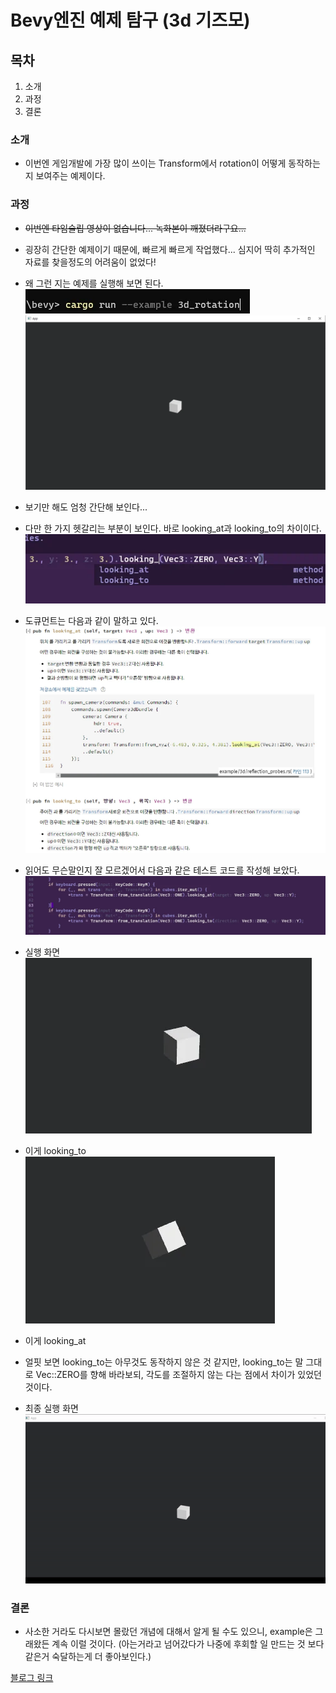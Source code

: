 # Bevy엔진 예제 탐구 (3d 기즈모)

## 목차
1. 소개
2. 과정
3. 결론

### 소개
- 이번엔 게임개발에 가장 많이 쓰이는 Transform에서 rotation이 어떻게 동작하는지 보여주는 예제이다.

### 과정
- ~~이번엔 타임슬립 영상이 없습니다... 녹화본이 깨졌더라구요...~~
- 굉장히 간단한 예제이기 때문에, 빠르게 빠르게 작업했다... 심지어 딱히 추가적인 자료를 찾을정도의 어려움이 없었다!
- 왜 그런 지는 예제를 실행해 보면 된다.
![자료사진](https://raw.githubusercontent.com/dolto/port_folio_imgs/master/icon/projectsite/Study_Bevy_3d_rotation/1.5.webp)
![자료사진](https://raw.githubusercontent.com/dolto/port_folio_imgs/master/icon/projectsite/Study_Bevy_3d_rotation/2.webp)
- 보기만 해도 엄청 간단해 보인다...
- 다만 한 가지 헷갈리는 부분이 보인다. 바로 looking_at과 looking_to의 차이이다.
![자료사진](https://raw.githubusercontent.com/dolto/port_folio_imgs/master/icon/projectsite/Study_Bevy_3d_rotation/1.webp)
- 도큐먼트는 다음과 같이 말하고 있다.
![자료사진](https://raw.githubusercontent.com/dolto/port_folio_imgs/master/icon/projectsite/Study_Bevy_3d_rotation/3.webp)
- 읽어도 무슨말인지 잘 모르겠어서 다음과 같은 테스트 코드를 작성해 보았다.
![자료사진](https://raw.githubusercontent.com/dolto/port_folio_imgs/master/icon/projectsite/Study_Bevy_3d_rotation/3.5.webp)
- 실행 화면
![자료사진](https://raw.githubusercontent.com/dolto/port_folio_imgs/master/icon/projectsite/Study_Bevy_3d_rotation/4.webp)
- 이게 looking_to
![자료사진](https://raw.githubusercontent.com/dolto/port_folio_imgs/master/icon/projectsite/Study_Bevy_3d_rotation/5.webp)
- 이게 looking_at
- 얼핏 보면 looking_to는 아무것도 동작하지 않은 것 같지만, looking_to는 말 그대로 Vec::ZERO를 향해 바라보되, 각도를 조절하지 않는 다는 점에서 차이가 있었던 것이다.

- 최종 실행 화면
![자료사진](https://raw.githubusercontent.com/dolto/port_folio_imgs/master/icon/projectsite/Study_Bevy_3d_rotation/6.gif)

### 결론
- 사소한 거라도 다시보면 몰랐던 개념에 대해서 알게 될 수도 있으니, example은 그래왔든 계속 이럴 것이다. (아는거라고 넘어갔다가 나중에 후회할 일 만드는 것 보다 같은거 숙달하는게 더 좋아보인다.)

[블로그 링크](https://portfolio-user-o0cqsbyye-doltos-projects.vercel.app/project?is_blog=true&langs_slecets=[]&skills_slects=[]&project_id=65d73b95451edd16029acd7b)

